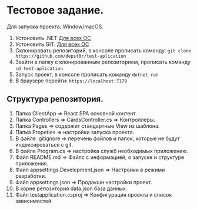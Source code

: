 # Тестовое задание.
Для запуска проекта: Window/macOS.
1. Устоновить .NET [Для всех ОС](https://learn.microsoft.com/ru-ru/dotnet/core/install/)
2. Устоновить GIT. [Для всех ОС](https://git-scm.com/book/ru/v2/%D0%92%D0%B2%D0%B5%D0%B4%D0%B5%D0%BD%D0%B8%D0%B5-%D0%A3%D1%81%D1%82%D0%B0%D0%BD%D0%BE%D0%B2%D0%BA%D0%B0-Git)
3. Склонировать репозиторий, в консоле прописать команду: `git clone https://github.com/depst0r/test-aplication`
4. Завйти в папку с клонированным репозиторием, прописать команду  `cd test-aplication`
5. Запуск проект, в консоле прописать команду `dotnet run`
6. В браузере перейти: `https://localhost:7179`

## Структура репозитория.
1. Папка ClientApp => React SPA основной контент.
2. Папка Сontrollers => CardsController.cs => Контроллеры.
3. Папка Pages => содержит стандартные View из шаблона.
4. Папка Propeties => настройки запуска проекта.
5. В файле .gitignore => перечень файлов и папок, которые не будут индексироваться с git.
6. В файле Program.cs => настройка служб необходимых приложению.
7. Файл README.md => Файлс с информацией, о запуске и структуре приложения.
8. Файл appsettings.Development.json => Настройки в режими разработки.
9. Файл appsettings.json => Продакшн настройки проект.
10. В корне репозитория data.json база данных. 
11. Файл testapplication.csproj => Конфигурация проекта и список зависимостей.

